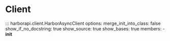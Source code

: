 # Client

::: harborapi.client.HarborAsyncClient
    options:
        merge_init_into_class: false
        show_if_no_docstring: true
        show_source: true
        show_bases: true
        members:
            - __init__
